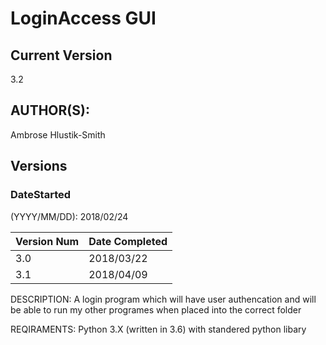 # LoginAccess GUI

## Current Version
3.2

## AUTHOR(S): 
Ambrose Hlustik-Smith

## Versions

### DateStarted
(YYYY/MM/DD): 2018/02/24

Version Num | Date Completed
------------|---------------
3.0 | 2018/03/22
3.1 | 2018/04/09


DESCRIPTION: A login program which will have user authencation and will be able to run my other programes when placed into the correct folder

REQIRAMENTS: Python 3.X (written in 3.6) with standered python libary
